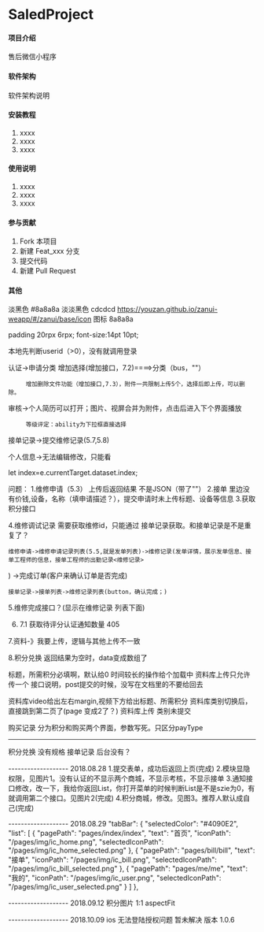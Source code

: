 # SaledProject

#### 项目介绍
售后微信小程序

#### 软件架构
软件架构说明


#### 安装教程

1. xxxx
2. xxxx
3. xxxx

#### 使用说明

1. xxxx
2. xxxx
3. xxxx

#### 参与贡献

1. Fork 本项目
2. 新建 Feat_xxx 分支
3. 提交代码
4. 新建 Pull Request


#### 其他
淡黑色 #8a8a8a 淡淡黑色 cdcdcd
https://youzan.github.io/zanui-weapp/#/zanui/base/icon
图标 8a8a8a

padding 20rpx 6rpx;
font-size:14pt  10pt;

本地先判断userid（>0），没有就调用登录

认证->申请分类 增加选择(增加接口，7.2)====>分类（bus，""）

		 增加删除文件功能（增加接口,7.3），附件一共限制上传5个，选择后即上传，可以删除。

审核->个人简历可以打开；图片、视屏合并为附件，点击后进入下个界面播放

		 等级评定：ability为下拉框直接选择

接单记录->提交维修记录(5.7,5.8)

个人信息->无法编辑修改，只能看

let index=e.currentTarget.dataset.index;
		 

问题：
1.维修申请（5.3） 上传后返回结果 不是JSON（带了"\"）
2.接单 里边没有价钱,设备，名称（填申请描述？），提交申请时未上传标题、设备等信息
3.获取积分接口

4.维修调试记录 需要获取维修id，只能通过 接单记录获取。和接单记录是不是重复了？


    维修申请->维修申请记录列表(5.5,就是发单列表)->维修记录(发单详情，展示发单信息、接单工程师的信息，接单工程师的出勤记录<维修记录>
) ->完成订单(客户来确认订单是否完成)

    接单记录->接单列表->维修记录列表(button，确认完成；)




5.维修完成接口？(显示在维修记录 列表下面)


6. 7.1 获取待评分认证通知数量   405

7.资料-》我要上传，逻辑与其他上传不一致

8.积分兑换 返回结果为空时，data变成数组了


标题，所需积分必填啊，默认给0
时间较长的操作给个加载中
资料库上传只允许传一个
接口说明，post提交的时候，没写在文档里的不要给回去

资料库video给出左右margin,视频下方给出标题、所需积分
资料库类别切换后，直接跳到第二页了(page 变成2了？)
资料库上传 类别未提交

购买记录 分为积分和购买两个界面，参数写死。只区分payType

--------------------------------
积分兑换 没有规格
接单记录  后台没有？

------------------- 2018.08.28
1.提交表单，成功后返回上页(完成)
2.模块显隐权限，见图片1。没有认证的不显示两个商城，不显示考核，不显示接单
3.通知接口修改，改一下，我给你返回List，你打开菜单的时候判断List是不是szie为0，有就调用第二个接口。见图片2(完成)
4.积分商城，修改。见图3。推荐人默认成自己(完成)

------------------- 2018.08.29
 "tabBar": {
     "selectedColor": "#4090E2",
     "list": [
       {
         "pagePath": "pages/index/index",
         "text": "首页",
         "iconPath": "/pages/img/ic_home.png",
         "selectedIconPath": "/pages/img/ic_home_selected.png"
       },
       {
         "pagePath": "pages/bill/bill",
         "text": "接单",
         "iconPath": "/pages/img/ic_bill.png",
         "selectedIconPath": "/pages/img/ic_bill_selected.png"
       },
       {
         "pagePath": "pages/me/me",
         "text": "我的",
         "iconPath": "/pages/img/ic_user.png",
         "selectedIconPath": "/pages/img/ic_user_selected.png"
       }
     ]
   },


------------------- 2018.09.12
积分图片 1:1 aspectFit

------------------- 2018.10.09
ios 无法登陆授权问题 暂未解决  版本 1.0.6
